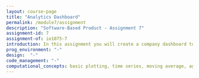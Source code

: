 ```yaml
---
layout: course-page
title: "Analytics Dashboard"
permalink: /module7/assignment
description: "Software-Based Product - Assignment 7"
assignment-id: 7
assignment-of: io1075-7
introduction: In this assignment you will create a company dashboard to monitor the GoodNight Lamps of all your customers.
prog_environment: "-"
design:  "-"
code_management: "-"
computational_concepts: basic plotting, time series, moving average, aggregation, dashboard
---
```

